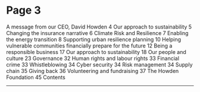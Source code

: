 # Page 3

A message from our CEO, David Howden
4
Our approach to sustainability
5
Changing the insurance narrative
6
Climate Risk and Resilience
7
Enabling the energy transition
8
Supporting urban resilience planning
10
Helping vulnerable communities financially prepare for the future
12
Being a responsible business
17
Our approach to sustainability 
18
Our people and culture
23
Governance
32
Human rights and labour rights
33
Financial crime
33
Whistleblowing
34
Cyber security
34
Risk management
34
Supply chain
35
Giving back
36
Volunteering and fundraising
37
The Howden Foundation
45
Contents


---